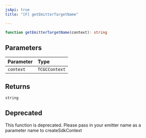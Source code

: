 ```yaml
---
jsApi: true
title: "[F] getEmitterTargetName"

---
```

```ts
function getEmitterTargetName(context): string
```

## Parameters

| Parameter | Type |
| :------ | :------ |
| `context` | `TCGCContext` |

## Returns

`string`

## Deprecated

This function is deprecated. Please pass in your emitter name as a parameter name to createSdkContext
